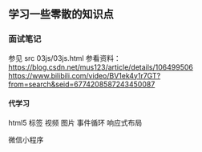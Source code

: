 ## 学习一些零散的知识点

### 面试笔记

参见 src 03js/03js.html
参看资料：
https://blog.csdn.net/mus123/article/details/106499506 https://www.bilibili.com/video/BV1ek4y1r7GT?from=search&seid=6774208587243450087

#### 代学习

html5 标签 视频 图片
事件循环
响应式布局

微信小程序

